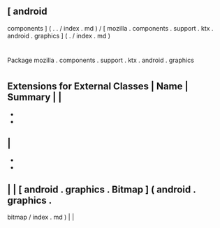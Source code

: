 [
android
-
components
]
(
.
.
/
index
.
md
)
/
[
mozilla
.
components
.
support
.
ktx
.
android
.
graphics
]
(
.
/
index
.
md
)
#
#
Package
mozilla
.
components
.
support
.
ktx
.
android
.
graphics
#
#
#
Extensions
for
External
Classes
|
Name
|
Summary
|
|
-
-
-
|
-
-
-
|
|
[
android
.
graphics
.
Bitmap
]
(
android
.
graphics
.
-
bitmap
/
index
.
md
)
|
|
